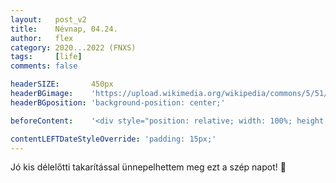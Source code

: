 ```yaml
---
layout:   post_v2
title:    Névnap, 04.24.
author:   flex
category: 2020...2022 (FNXS)
tags:     [life]
comments: false

headerSIZE:       450px
headerBGimage:    'https://upload.wikimedia.org/wikipedia/commons/5/51/Small_Red_Rose.JPG'
headerBGposition: 'background-position: center;'

beforeContent:	  '<div style="position: relative; width: 100%; height: 0; padding-bottom: 56.25%;"><iframe style="position: absolute; width: 100%; height: 100%;" src="https://www.youtube.com/embed/LZ2kSbSrDLs" title="YouTube video player" frameborder="0" allow="accelerometer; autoplay; clipboard-write; encrypted-media; gyroscope; picture-in-picture" allowfullscreen></iframe></div>'

contentLEFTDateStyleOverride: 'padding: 15px;'
---
```


Jó kis délelőtti takarítással ünnepelhettem meg ezt a szép napot! 🤣